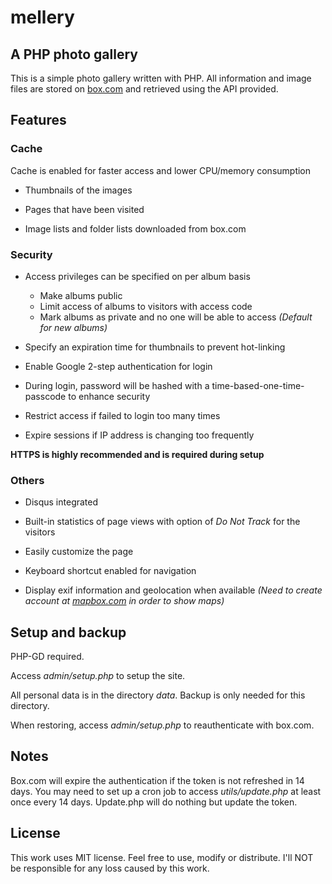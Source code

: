 mellery
=======

A PHP photo gallery
-------

This is a simple photo gallery written with PHP. All information and image files are stored on [box.com][b] and retrieved using the API provided.

## Features ##

### Cache ###

Cache is enabled for faster access and lower CPU/memory consumption

* Thumbnails of the images

* Pages that have been visited

* Image lists and folder lists downloaded from box.com

### Security ###

* Access privileges can be specified on per album basis

    * Make albums public
    * Limit access of albums to visitors with access code
    * Mark albums as private and no one will be able to access _(Default for new albums)_

* Specify an expiration time for thumbnails to prevent hot-linking

* Enable Google 2-step authentication for login

* During login, password will be hashed with a time-based-one-time-passcode to enhance security

* Restrict access if failed to login too many times

* Expire sessions if IP address is changing too frequently

**HTTPS is highly recommended and is required during setup**

### Others ###

* Disqus integrated

* Built-in statistics of page views with option of _Do Not Track_ for the visitors

* Easily customize the page

* Keyboard shortcut enabled for navigation

* Display exif information and geolocation when available _(Need to create account at [mapbox.com][m] in order to show maps)_

## Setup and backup ##

PHP-GD required.

Access _admin/setup.php_ to setup the site.

All personal data is in the directory _data_. Backup is only needed for this directory.

When restoring, access _admin/setup.php_ to reauthenticate with box.com.

## Notes ##

Box.com will expire the authentication if the token is not refreshed in 14 days. You may need to set up a cron job to access _utils/update.php_ at least once every 14 days. Update.php will do nothing but update the token.

## License ##

This work uses MIT license. Feel free to use, modify or distribute. I'll NOT be responsible for any loss caused by this work.

[b]: https://www.box.com "box.com"
[m]: http://mapbox.com "mapbox.com"
